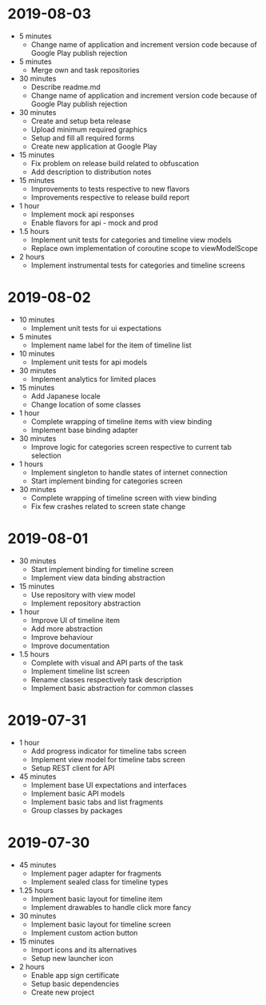 # 2019-08-03
* 5 minutes
    * Change name of application and increment version code because of Google Play publish rejection
* 5 minutes
    * Merge own and task repositories
* 30 minutes
    * Describe readme.md
    * Change name of application and increment version code because of Google Play publish rejection
* 30 minutes
    * Create and setup beta release
    * Upload minimum required graphics
    * Setup and fill all required forms 
    * Create new application at Google Play
* 15 minutes
    * Fix problem on release build related to obfuscation
    * Add description to distribution notes
* 15 minutes
    * Improvements to tests respective to new flavors
    * Improvements respective to release build report
* 1 hour
    * Implement mock api responses
    * Enable flavors for api - mock and prod
* 1.5 hours
    * Implement unit tests for categories and timeline view models
    * Replace own implementation of coroutine scope to viewModelScope
* 2 hours
    * Implement instrumental tests for categories and timeline screens

# 2019-08-02
* 10 minutes
    * Implement unit tests for ui expectations
* 5 minutes
    * Implement name label for the item of timeline list
* 10 minutes
    * Implement unit tests for api models
* 30 minutes
    * Implement analytics for limited places
* 15 minutes
    * Add Japanese locale
    * Change location of some classes
* 1 hour
    * Complete wrapping of timeline items with view binding
    * Implement base binding adapter
* 30 minutes
    * Improve logic for categories screen respective to current tab selection
* 1 hours
    * Implement singleton to handle states of internet connection
    * Start implement binding for categories screen
* 30 minutes
    * Complete wrapping of timeline screen with view binding
    * Fix few crashes related to screen state change

# 2019-08-01
* 30 minutes
    * Start implement binding for timeline screen
    * Implement view data binding abstraction
* 15 minutes
    * Use repository with view model
    * Implement repository abstraction
* 1 hour
    * Improve UI of timeline item
    * Add more abstraction
    * Improve behaviour
    * Improve documentation
* 1.5 hours
    * Complete with visual and API parts of the task
    * Implement timeline list screen
    * Rename classes respectively task description
    * Implement basic abstraction for common classes

# 2019-07-31
* 1 hour
    * Add progress indicator for timeline tabs screen
    * Implement view model for timeline tabs screen
    * Setup REST client for API
* 45 minutes
    * Implement base UI expectations and interfaces
    * Implement basic API models
    * Implement basic tabs and list fragments
    * Group classes by packages

# 2019-07-30
* 45 minutes
    * Implement pager adapter for fragments
    * Implement sealed class for timeline types
* 1.25 hours
    * Implement basic layout for timeline item
    * Implement drawables to handle click more fancy 
* 30 minutes
    * Implement basic layout for timeline screen
    * Implement custom action button
* 15 minutes
    * Import icons and its alternatives
    * Setup new launcher icon
* 2 hours
    * Enable app sign certificate
    * Setup basic dependencies
    * Create new project